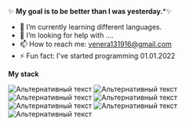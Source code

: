 
✨ **My goal is to be better than I was yesterday.***✨
- 🌱 I’m currently learning different languages.
- 🤔 I’m looking for help with ....
- 📫 How to reach me: venera131916@gmail.com
- ⚡ Fun fact: I've started programming 01.01.2022

**My stack**

![Альтернативный текст](/anfishka/img/kindpng_1636552.png "tool")
![Альтернативный текст](/anfishka/img/kindpng_329716.png "tool")
![Альтернативный текст](/anfishka/img/kindpng_6417933.png"tool")
![Альтернативный текст](/anfishka/img/kindpng_788026.png "tool")
![Альтернативный текст](/anfishka/img/PngItem_2880547.png"tool")
![Альтернативный текст](/anfishka/img/PngItem_4289255.png "tool")
![Альтернативный текст](/anfishka/img/PngItem_6615609.png "tool")